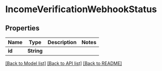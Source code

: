 # IncomeVerificationWebhookStatus

## Properties

Name | Type | Description | Notes
------------ | ------------- | ------------- | -------------
**id** | **String** |  | 

[[Back to Model list]](../README.md#documentation-for-models) [[Back to API list]](../README.md#documentation-for-api-endpoints) [[Back to README]](../README.md)


